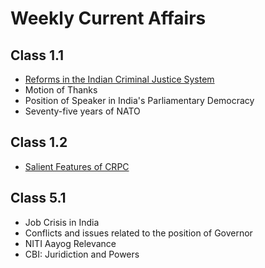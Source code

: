 # Weekly Current Affairs

## Class 1.1
 - [Reforms in the Indian Criminal Justice System](Reforms-in-Indian-Criminal-Justice-System.md)
 - Motion of Thanks
 - Position of Speaker in India's Parliamentary Democracy
 - Seventy-five years of NATO

## Class 1.2
 - [Salient Features of CRPC](Salient-Features-of-CRPC.md)


## Class 5.1
 - Job Crisis in India
 - Conflicts and issues related to the position of Governor
 - NITI Aayog Relevance
 - CBI: Juridiction and Powers